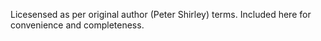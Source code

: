
Licesensed as per original author (Peter Shirley) terms. 
Included here for convenience and completeness.
